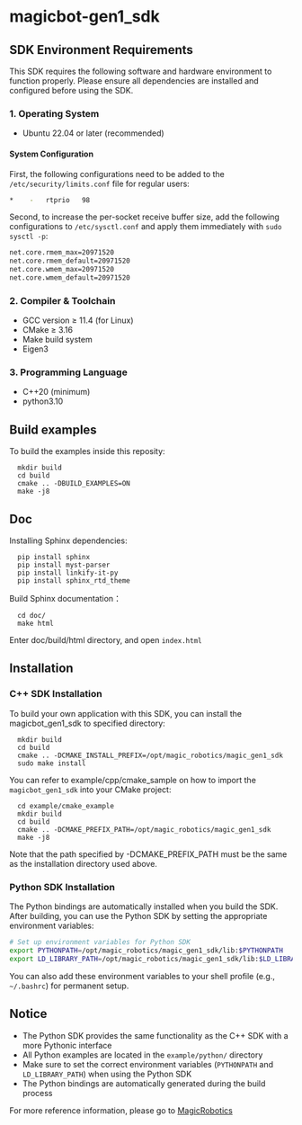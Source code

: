 # magicbot-gen1_sdk

## SDK Environment Requirements

This SDK requires the following software and hardware environment to function properly. Please ensure all dependencies are installed and configured before using the SDK.

### 1. Operating System

- Ubuntu 22.04 or later (recommended)  

#### System Configuration

First, the following configurations need to be added to the `/etc/security/limits.conf` file for regular users:

```bash
*    -   rtprio   98
```

​​Second, to increase the per-socket receive buffer size, add the following configurations to `/etc/sysctl.conf` and apply them immediately with `sudo sysctl -p`:​

```bash
net.core.rmem_max=20971520  
net.core.rmem_default=20971520  
net.core.wmem_max=20971520  
net.core.wmem_default=20971520  
```

### 2. Compiler & Toolchain

- GCC version ≥ 11.4 (for Linux)
- CMake ≥ 3.16
- Make build system
- Eigen3

### 3. Programming Language

- C++20 (minimum)
- python3.10

## Build examples
To build the examples inside this reposity:
```
  mkdir build
  cd build
  cmake .. -DBUILD_EXAMPLES=ON
  make -j8
```

## Doc
Installing Sphinx dependencies:
```
  pip install sphinx
  pip install myst-parser
  pip install linkify-it-py
  pip install sphinx_rtd_theme
```
Build Sphinx documentation：
```
  cd doc/
  make html
```
Enter doc/build/html directory, and open `index.html`


## Installation

### C++ SDK Installation

To build your own application with this SDK, you can install the magicbot_gen1_sdk to specified directory:
```
  mkdir build
  cd build
  cmake .. -DCMAKE_INSTALL_PREFIX=/opt/magic_robotics/magic_gen1_sdk
  sudo make install
```

You can refer to example/cpp/cmake_sample on how to import the `magicbot_gen1_sdk` into your CMake project:
```
  cd example/cmake_example
  mkdir build
  cd build
  cmake .. -DCMAKE_PREFIX_PATH=/opt/magic_robotics/magic_gen1_sdk
  make -j8
```

Note that the path specified by -DCMAKE_PREFIX_PATH must be the same as the installation directory used above.

### Python SDK Installation

The Python bindings are automatically installed when you build the SDK. After building, you can use the Python SDK by setting the appropriate environment variables:

```bash
# Set up environment variables for Python SDK
export PYTHONPATH=/opt/magic_robotics/magic_gen1_sdk/lib:$PYTHONPATH
export LD_LIBRARY_PATH=/opt/magic_robotics/magic_gen1_sdk/lib:$LD_LIBRARY_PATH
```

You can also add these environment variables to your shell profile (e.g., `~/.bashrc`) for permanent setup.

## Notice

- The Python SDK provides the same functionality as the C++ SDK with a more Pythonic interface
- All Python examples are located in the `example/python/` directory
- Make sure to set the correct environment variables (`PYTHONPATH` and `LD_LIBRARY_PATH`) when using the Python SDK
- The Python bindings are automatically generated during the build process

For more reference information, please go to [MagicRobotics](https://github.com/MagiclabRobotics)
